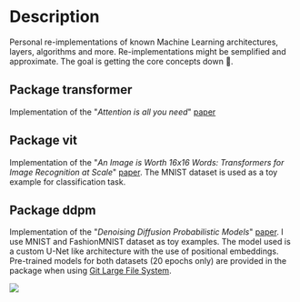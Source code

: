 # Description
Personal re-implementations of known Machine Learning architectures, layers, algorithms and more.
Re-implementations might be semplified and approximate. The goal is getting the core concepts down 🙂.

## Package transformer
Implementation of the "_Attention is all you need_" [paper](https://arxiv.org/abs/1706.03762) 

## Package vit
Implementation of the "_An Image is Worth 16x16 Words: Transformers for Image Recognition at Scale_" [paper](https://openreview.net/forum?id=YicbFdNTTy).
The MNIST dataset is used as a toy example for classification task.

## Package ddpm
Implementation of the "_Denoising Diffusion Probabilistic Models_" [paper](https://arxiv.org/abs/2006.11239).
I use MNIST and FashionMNIST dataset as toy examples. The model used is a custom U-Net like architecture with the use of positional embeddings.
Pre-trained models for both datasets (20 epochs only) are provided in the package when using [Git Large File System](https://git-lfs.github.com/).

<img src="./ddpm/both.gif" />